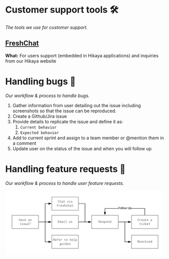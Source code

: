 # **Customer support tools 🛠**

_The tools we use for customer support._

## [FreshChat](https://hikaya.freshchat.com/)

**What:** For users support (embedded in Hikaya applications) and inquiries from our Hikaya website

# **Handling bugs** 🐛

_Our workflow & process to handle bugs._

1. Gather information from user detailing out the issue including screenshots so that the issue can be reproduced.
1. Create a Github/Jira issue
1. Provide details to replicate the issue and define it as:
    1. `Current behavior`
    1. `Expected behavior`
1. Add to current sprint and assign to a team member or @mention them in a comment
1. Update user on the status of the issue and when you will follow up

# **Handling feature requests** 📩

_Our workflow & process to handle user feature requests._

![](/assets/User_support_flow.png?raw=true)


